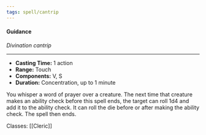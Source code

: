 ```yaml
---
tags: spell/cantrip
---
```

#### Guidance
*Divination cantrip*
___
- **Casting Time:** 1 action
- **Range:** Touch
- **Components:** V, S
- **Duration:** Concentration, up to 1 minute

You whisper a word of prayer over a creature. The next time that creature makes an ability check before this spell ends, the target can roll 1d4 and add it to the ability check. It can roll the die before or after making the ability check. The spell then ends.

Classes: [[Cleric]]
